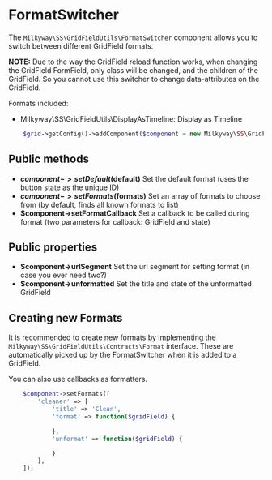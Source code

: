 FormatSwitcher
==============

The `Milkyway\SS\GridFieldUtils\FormatSwitcher` component allows you to switch between different GridField formats.

**NOTE:** Due to the way the GridField reload function works, when changing the GridField FormField, only class will be changed, and the children of the GridField. So you cannot use this switcher to change data-attributes on the GridField.

Formats included:
* Milkyway\SS\GridFieldUtils\DisplayAsTimeline: Display as Timeline

```php
    $grid->getConfig()->addComponent($component = new Milkyway\SS\GridFieldUtils\FormatSwitcher($fragment = 'buttons-before-right'));
```

## Public methods
* **$component->setDefault($default)** Set the default format (uses the button state as the unique ID)
* **$component->setFormats($formats)** Set an array of formats to choose from (by default, finds all known formats to list)
* **$component->setFormatCallback** Set a callback to be called during format (two parameters for callback: GridField and state)

## Public properties
* **$component->urlSegment** Set the url segment for setting format (in case you ever need two?)
* **$component->unformatted** Set the title and state of the unformatted GridField

## Creating new Formats
It is recommended to create new formats by implementing the `Milkyway\SS\GridFieldUtils\Contracts\Format` interface. These are automatically picked up by the FormatSwitcher when it is added to a GridField.

You can also use callbacks as formatters.

```php
    $component->setFormats([
        'cleaner' => [
            'title' => 'Clean',
            'format' => function($gridField) {

            },
            'unformat' => function($gridField) {

            }
        ],
    ]);
```
